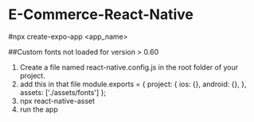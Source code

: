 # E-Commerce-React-Native

#npx create-expo-app <app_name>

##Custom fonts not loaded for version > 0.60

1. Create a file named react-native.config.js in the root folder of your project.
2. add this in that file
   module.exports = {
   project: {
   ios: {},
   android: {},
   },
   assets: ['./assets/fonts']
   };
3. npx react-native-asset
4. run the app
